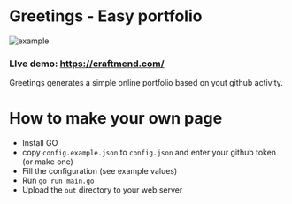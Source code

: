 # Greetings - Easy portfolio
![example](https://i.imgur.com/oBITjUi.png)

### LIve demo: https://craftmend.com/

Greetings generates a simple online portfolio based on yout github activity.

# How to make your own page
 - Install GO
 - copy `config.example.json` to `config.json` and enter your github token (or make one)
 - Fill the configuration (see example values)
 - Run `go run main.go`
 - Upload the `out` directory to your web server